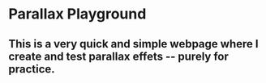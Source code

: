 # Parallax Playground

## This is a very quick and simple webpage where I create and test parallax effets -- purely for practice.
